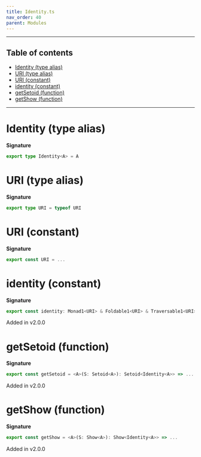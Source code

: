 ```yaml
---
title: Identity.ts
nav_order: 40
parent: Modules
---
```


---

<h2 class="text-delta">Table of contents</h2>

- [Identity (type alias)](#identity-type-alias)
- [URI (type alias)](#uri-type-alias)
- [URI (constant)](#uri-constant)
- [identity (constant)](#identity-constant)
- [getSetoid (function)](#getsetoid-function)
- [getShow (function)](#getshow-function)

---

# Identity (type alias)

**Signature**

```ts
export type Identity<A> = A
```

# URI (type alias)

**Signature**

```ts
export type URI = typeof URI
```

# URI (constant)

**Signature**

```ts
export const URI = ...
```

# identity (constant)

**Signature**

```ts
export const identity: Monad1<URI> & Foldable1<URI> & Traversable1<URI> & Alt1<URI> & Comonad1<URI> & ChainRec1<URI> = ...
```

Added in v2.0.0

# getSetoid (function)

**Signature**

```ts
export const getSetoid = <A>(S: Setoid<A>): Setoid<Identity<A>> => ...
```

Added in v2.0.0

# getShow (function)

**Signature**

```ts
export const getShow = <A>(S: Show<A>): Show<Identity<A>> => ...
```

Added in v2.0.0
